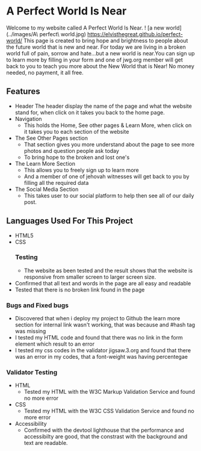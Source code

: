 # A Perfect World Is Near
Welcome to my website called A Perfect World Is Near.  ! [a new world](../images/A\ perfect\ world.jpg)  <https://elvisthegreat.github.io/perfect-world/>
This page is created to bring hope and brightness to people about the future world that is new and near. For today we are living in a broken world full of pain, sorrow and hate...but a new world is near.You can sign up to learn more by filling in your form and one of jwg.org member will get back to you to teach you more about the New World that is Near! No money needed, no payment, it all free.
## Features
 * Header
 The header display the name of the page and what the website stand for, when click on it takes you back to the home page.
 * Navigation
    * This holds the Home, See other pages & Learn More, when click on it takes you to each section of the website
 * The See Other Pages section
    * That section gives you more understand about the page to see more photos and question people ask today
    * To bring hope to the broken and lost one's
 * The Learn More Section
    * This allows you to freely sign up to learn more
    * And a member of one of jehovah witnesses will get back to you by filling all the required data
 * The Social Media Section
   * This takes user to our social platform to help then see all of our daily post.
## Languages Used For This Project
* HTML5
* CSS
  ### Testing
  * The website as been tested and the result shows that the website is responsive from smaller screen to larger screen size.
 * Confirmed that all text and words in the page are all easy and readable
 * Tested that there is no broken link found in the page
  ### Bugs and Fixed bugs
  * Discovered that when i deploy my project to Github the learn more section for internal link wasn't working, that was because and #hash tag was missing
  * I tested my HTML code and found that there was no link in the form element which result to an error
  * I tested my css codes in the validator jigsaw.3.org and found that there was an error in my codes, that a font-weight was having percentegae
  ### Validator Testing
  * HTML 
    * Tested my HTML with the W3C Markup Validation Service and found no more error
* CSS
   * Tested my HTML with the W3C CSS Validation Service and found no more error
* Accessibility
   * Confirmed with the devtool lighthouse that the performance and accessibilty are good, that the constrast with the background and text are readable.